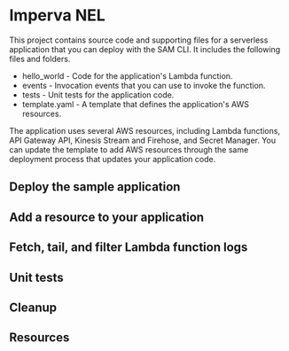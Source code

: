# Imperva NEL

This project contains source code and supporting files for a serverless application that you can deploy with the SAM CLI. It includes the following files and folders.

- hello_world - Code for the application's Lambda function.
- events - Invocation events that you can use to invoke the function.
- tests - Unit tests for the application code. 
- template.yaml - A template that defines the application's AWS resources.

The application uses several AWS resources, including Lambda functions, API Gateway API, Kinesis Stream and Firehose, and Secret Manager. You can update the template to add AWS resources through the same deployment process that updates your application code.

## Deploy the sample application

## Add a resource to your application

## Fetch, tail, and filter Lambda function logs

## Unit tests

## Cleanup

## Resources